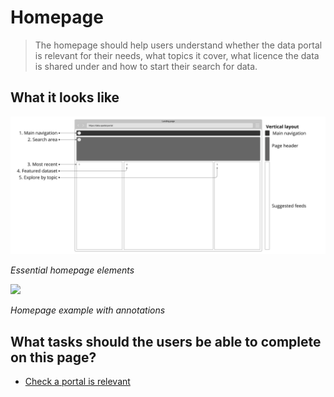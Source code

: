 # Homepage

> The homepage should help users understand whether the data portal is relevant for their needs, what topics it cover, what licence the data is shared under and how to start their search for data.

## What it looks like

![Home heading](../../_media/overview/1.landing.png)

*Essential homepage elements*

<a href="/dd3-wireframes/_media/overview/homepage/wireframe-home-annotations.png" target="_blank"><img src="/dd3-wireframes/_media/stage-1/homepage/wireframe-home-annotations.png" data-no-zoom/></a>

*Homepage example with annotations*

<!-- tabs:start -->

<!-- #### **Wireframe**

<a href="/dd3-wireframes/_media/overview/1.landing.png" target="_blank"><img src="/dd3-wireframes/_media/overview/1.landing.png" data-no-zoom/></a> -->

<!-- ![Explore - Home](../../_media/overview/1.landing.png ":no-zoom") -->

<!-- #### **Example**

<a href="/dd3-wireframes/_media/stage-1/homepage/wireframe-home.png" target="_blank"><img src="/dd3-wireframes/_media/stage-1/homepage/wireframe-home.png" data-no-zoom/></a> -->

<!-- ![Explore - Home](../../_media/stage-1/homepage/wireframe-home.png) -->

<!-- #### **Example with comments**

<a href="/dd3-wireframes/_media/overview/homepage/wireframe-home-annotations.png" target="_blank"><img src="/dd3-wireframes/_media/stage-1/homepage/wireframe-home-annotations.png" data-no-zoom/></a> -->

<!-- ![Explore - Home](../../_media/stage-1/homepage/wireframe-home-annotations.png) -->

<!-- tabs:end -->

## What tasks should the users be able to complete on this page?

* [Check a portal is relevant](/main-content/steps/check-a-portal-is-relevant)


